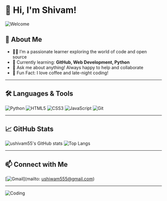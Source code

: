 # 👋 Hi, I'm Shivam!

![Welcome](https://media.giphy.com/media/hvRJCLFzcasrR4ia7z/giphy.gif)

## 🚀 About Me

- 🧑‍💻 I’m a passionate learner exploring the world of code and open source
- 🌱 Currently learning: **GitHub, Web Development, Python**
- 💬 Ask me about anything! Always happy to help and collaborate
- 🎯 Fun Fact: I love coffee and late-night coding!

---

## 🛠️ Languages & Tools

![Python](https://img.shields.io/badge/-Python-3776AB?style=flat-square&logo=python&logoColor=white)
![HTML5](https://img.shields.io/badge/-HTML5-E34F26?style=flat-square&logo=html5&logoColor=white)
![CSS3](https://img.shields.io/badge/-CSS3-1572B6?style=flat-square&logo=css3)
![JavaScript](https://img.shields.io/badge/-JavaScript-F7DF1E?style=flat-square&logo=javascript&logoColor=black)
![Git](https://img.shields.io/badge/-Git-F05032?style=flat-square&logo=git&logoColor=white)

---

## 📈 GitHub Stats

![ushivam55's GitHub stats](https://github-readme-stats.vercel.app/api?username=ushivam55&show_icons=true&theme=radical)
![Top Langs](https://github-readme-stats.vercel.app/api/top-langs/?username=ushivam55&layout=compact&theme=radical)

---

## 📫 Connect with Me

[![Gmail](https://img.shields.io/badge/-Gmail-D14836?style=flat-square&logo=gmail&logoColor=white)](mailto: ushiwam555@gmail.com)

---

![Coding](https://media.giphy.com/media/qgQUggAC3Pfv687qPC/giphy.gif) 

